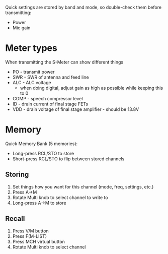 Quick settings are stored by band and mode, so double-check them before transmitting:

* Power
* Mic gain

# Meter types
When transmitting the S-Meter can show different things

- PO - transmit power
- SWR - SWR of antenna and feed line
- ALC - ALC voltage
	- when doing digital, adjust gain as high as possible while keeping this to 0
- COMP - speech compressor level
- ID - drain current of final stage FETs
- VDD - drain voltage of final stage amplifier - should be 13.8V

# Memory
Quick Memory Bank (5 memories):
* Long-press RCL/STO to store
* Short-press RCL/STO to flip between stored channels

## Storing
1. Set things how you want for this channel (mode, freq, settings, etc.)
2. Press A->M
3. Rotate Multi knob to select channel to write to
4. Long-press A->M to store

## Recall
1. Press V/M button
2. Press F(M-LIST)
3. Press MCH virtual button
4. Rotate Multi knob to select channel